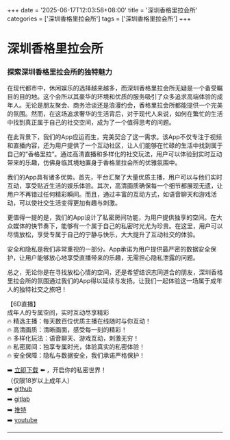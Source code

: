 +++
date = '2025-06-17T12:03:58+08:00'
title = '深圳香格里拉会所'
categories = ['深圳香格里拉会所']
tags = ['深圳香格里拉会所']
+++

# 深圳香格里拉会所

### 探索深圳香格里拉会所的独特魅力

在现代都市中，休闲娱乐的选择越来越多，而深圳香格里拉会所无疑是一个备受瞩目的目的地。这个会所以其豪华的环境和优质的服务吸引了众多追求高端体验的成年人。无论是朋友聚会、商务洽谈还是浪漫约会，香格里拉会所都能提供一个完美的氛围。然而，在这场追求奢华的生活背后，对于现代人来说，如何在繁忙的生活中找到真正属于自己的社交空间，成为了一个值得思考的问题。

在此背景下，我们的App应运而生，完美契合了这一需求。该App不仅专注于视频和直播内容，还为用户提供了一个互动社区，让人们能够在忙碌的生活中找到属于自己的“香格里拉”。通过高清直播和多样化的社交玩法，用户可以体验到实时互动带来的乐趣，仿佛身临其境地置身于香格里拉会所的优雅氛围中。

我们的App具有诸多优势。首先，平台汇聚了大量优质主播，用户可以与他们实时互动，享受贴近生活的娱乐体验。其次，高清画质确保每一个细节都展现无遗，让用户不再错过任何精彩瞬间。而且，通过丰富的互动方式，如语音聊天和游戏活动，可以使社交生活变得更加有趣与刺激。

更值得一提的是，我们的App设计了私密房间功能，为用户提供独享的空间。在大众媒体的快节奏下，能够有一个属于自己的私密时光尤为珍贵。在这里，用户可以尽情放松，享受专属于自己的宁静与快乐，大大提升了互动社交的体验。

安全和隐私是我们非常重视的一部分。App承诺为用户提供最严密的数据安全保护，让用户能够放心地享受直播带来的乐趣，无需担心隐私泄露的问题。

总之，无论你是在寻找放松心情的空间，还是希望结识志同道合的朋友，深圳香格里拉会所的氛围通过我们的App得以延续与发扬。让我们一起体验这一场属于成年人的独特社交之旅吧！

【6D直播】  
成年人的专属空间，实时互动尽享精彩  
🔥 精选主播：每天数百位优质主播在线随时与你互动！  
🔥 高清画质：清晰画面，感受每一刻的精彩！  
🔥 多样化玩法：语音聊天、游戏互动，刺激无穷！  
🔥 私密房间：独享专属时光，体验真实的私密体验！  
🔥 安全保障：隐私与数据安全，我们承诺严格保护！  

➡️ [立即下载](https://down123.s3.ap-east-1.amazonaws.com/down/down.html?channelCode=blog) ⬅️ ，开启你的私密世界！  
（仅限18岁以上成年人）  
➡️ [github](https://aldult-live.github.io/)  
➡️ [gitlab](https://seo-09598d.gitlab.io/)  
➡️ [推特](https://x.com/wegame33)  
➡️ [youtube](https://www.youtube.com/@6Dlive)  

---
